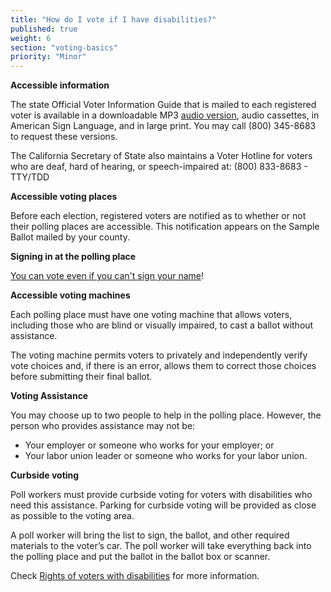 ```yaml
---
title: "How do I vote if I have disabilities?"
published: true
weight: 6
section: "voting-basics"
priority: "Minor"
---
```

**Accessible information**  

The state Official Voter Information Guide that is mailed to each registered voter is available in a downloadable MP3 [audio version](http://www.sos.ca.gov/elections/voting-resources/voters-disabilities/), audio cassettes, in American Sign Language, and in large print. You may call (800) 345-8683 to request these versions.  

The California Secretary of State also maintains a Voter Hotline for voters who are deaf, hard of hearing, or speech-impaired at: (800) 833-8683 - TTY/TDD  

**Accessible voting places**  

Before each election, registered voters are notified as to whether or not their polling places are accessible. This notification appears on the Sample Ballot mailed by your county. 

**Signing in at the polling place**  

[You can vote even if you can't sign your name](http://www.disabilityrightsca.org/pubs/547301.pdf)!  

**Accessible voting machines**  

Each polling place must have one voting machine that allows voters, including those who are blind or visually impaired, to cast a ballot without assistance.  

The voting machine permits voters to privately and independently verify vote choices and, if there is an error, allows them to correct those choices before submitting their final ballot.  

**Voting Assistance**  

You may choose up to two people to help in the polling place. However, the person who provides assistance may not be:  
- Your employer or someone who works for your employer; or  
- Your labor union leader or someone who works for your labor union.  

**Curbside voting**  

Poll workers must provide curbside voting for voters with disabilities who need this assistance. Parking for curbside voting will be provided as close as possible to the voting area.   

A poll worker will bring the list to sign, the ballot, and other required materials to the voter’s car.  The poll worker will take everything back into the polling place and put the ballot in the ballot box or scanner.  

Check [Rights of voters with disabilities](http://www.disabilityrightsca.org/pubs/541201.pdf) for more information.
